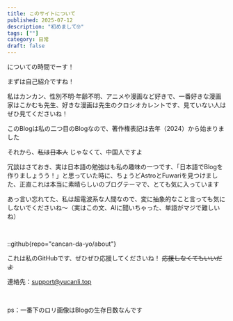 ```yaml
---
title: このサイトについて
published: 2025-07-12
description: "初めまして🤓"
tags: [""]
category: 日常
draft: false
---
```


についての時間でーす！

まずは自己紹介ですね！

私はカンカン、性別不明·年齢不明、アニメや漫画など好きで、一番好きな漫画家はこかむも先生、好きな漫画は先生のクロシオカレントです、見ていない人はぜひ見てくださいね！

このBlogは私の二つ目のBlogなので、著作権表記は去年（2024）から始まりました

それから、~~私は日本人~~  じゃなくて、中国人ですよ

冗談はさておき、実は日本語の勉強はも私の趣味の一つです、「日本語でBlogを作りましょうう！」と思っていた時に、ちょうどAstroとFuwariを見つけました、正直これは本当に素晴らしいのブログテーマで、とても気に入っています

あっ言い忘れてた、私は超電波系な人間なので、変に抽象的なこと言っても気にしないでくださいね～（実はこの文、AIに聞いちゃった、単語がマジで難しいね）

<br>

::github{repo="cancan-da-yo/about"}

これは私のGitHubです、ぜひぜひ応援してくださいね！ ~~応援しなくてもいいだよ~~

連絡先：support@yucanli.top

<br>

ps：一番下のロリ画像はBlogの生存日数なんです
